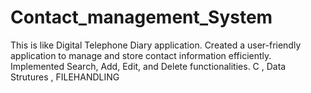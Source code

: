 # Contact_management_System
This is like  Digital Telephone Diary application.  Created a user-friendly application to manage and store  contact information efficiently.  Implemented Search, Add, Edit, and Delete functionalities.  C , Data Strutures , FILEHANDLING
